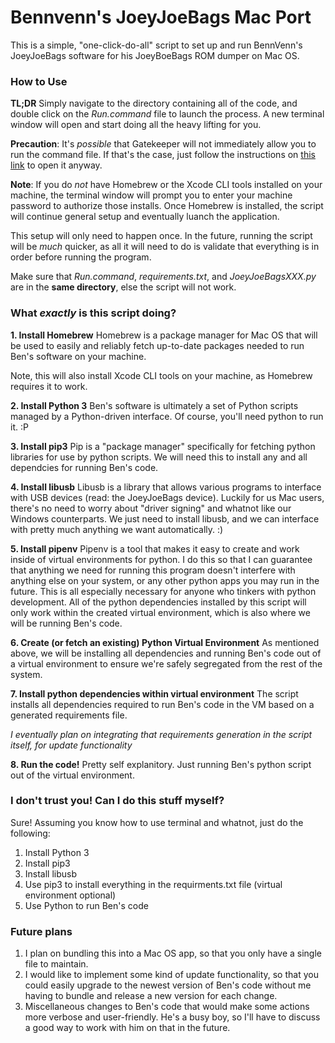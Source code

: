 # Bennvenn's JoeyJoeBags Mac Port
This is a simple, "one-click-do-all" script to set up and run BennVenn's JoeyJoeBags software for his JoeyBoeBags ROM dumper on Mac OS.

### How to Use
**TL;DR** Simply navigate to the directory containing all of the code, and double click on the _Run.command_ file to launch the process. A new terminal window will open and start doing all the heavy lifting for you.

**Precaution**: It's _possible_ that Gatekeeper will not immediately allow you to run the command file. If that's the case, just follow the instructions on [this link](https://support.apple.com/kb/ph25088?locale=en_US) to open it anyway.

**Note**: If you do _not_ have Homebrew or the Xcode CLI tools installed on your machine, the terminal window will prompt you to enter your machine password to authorize those installs. Once Homebrew is installed, the script will continue general setup and eventually luanch the application.

This setup will only need to happen once. In the future, running the script will be _much_ quicker, as all it will need to do is validate that everything is in order before running the program.

Make sure that _Run.command_, _requirements.txt_, and _JoeyJoeBagsXXX.py_ are in the **same directory**, else the script will not work.

### What _exactly_ is this script doing?
**1. Install Homebrew**
Homebrew is a package manager for Mac OS that will be used to easily and reliably fetch up-to-date packages needed to run Ben's software on your machine.

Note, this will also install Xcode CLI tools on your machine, as Homebrew requires it to work.

**2. Install Python 3**
Ben's software is ultimately a set of Python scripts managed by a Python-driven interface. Of course, you'll need python to run it. :P

**3. Install pip3**
Pip is a "package manager" specifically for fetching python libraries for use by python scripts. We will need this to install any and all dependcies for running Ben's code.

**4. Install libusb**
Libusb is a library that allows various programs to interface with USB devices (read: the JoeyJoeBags device). Luckily for us Mac users, there's no need to worry about "driver signing" and whatnot like our Windows counterparts. We just need to install libusb, and we can interface with pretty much anything we want automatically. :)

**5. Install pipenv**
Pipenv is a tool that makes it easy to create and work inside of virtual environments for python. I do this so that I can guarantee that anything we need for running this program doesn't interfere with anything else on your system, or any other python apps you may run in the future. This is all especially necessary for anyone who tinkers with python development. All of the python dependencies installed by this script will only work within the created virtual environment, which is also where we will be running Ben's code.

**6. Create (or fetch an existing) Python Virtual Environment**
As mentioned above, we will be installing all dependencies and running Ben's code out of a virtual environment to ensure we're safely segregated from the rest of the system.

**7. Install python dependencies within virtual environment**
The script installs all dependencies required to run Ben's code in the VM based on a generated requirements file.

_I eventually plan on integrating that requirements generation in the script itself, for update functionality_

**8. Run the code!**
Pretty self explanitory. Just running Ben's python script out of the virtual environment.

### I don't trust you! Can I do this stuff myself?
Sure! Assuming you know how to use terminal and whatnot, just do the following:
1. Install Python 3
2. Install pip3
3. Install libusb
4. Use pip3 to install everything in the requirments.txt file (virtual environment optional)
5. Use Python to run Ben's code

### Future plans
1. I plan on bundling this into a Mac OS app, so that you only have a single file to maintain.
2. I would like to implement some kind of update functionality, so that you could easily upgrade to the newest version of Ben's code without me having to bundle and release a new version for each change.
3. Miscellaneous changes to Ben's code that would make some actions more verbose and user-friendly. He's a busy boy, so I'll have to discuss a good way to work with him on that in the future.
